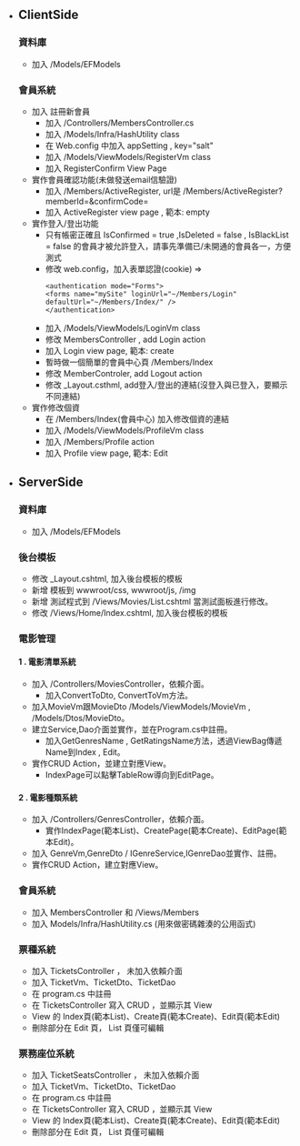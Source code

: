- ## ClientSide
    ### 資料庫
	- 加入 /Models/EFModels
	### 會員系統
	- 加入 註冊新會員
		- 加入 /Controllers/MembersController.cs 
		- 加入 /Models/Infra/HashUtility class
		- 在 Web.config 中加入 appSetting , key="salt"
		- 加入 /Models/ViewModels/RegisterVm class
		- 加入 RegisterConfirm View Page
	- 實作會員確認功能(未做發送email信驗證)
		- 加入 /Members/ActiveRegister, url是 /Members/ActiveRegister?memberId=&confirmCode=
		- 加入 ActiveRegister view page , 範本: empty
	- 實作登入/登出功能
		- 只有帳密正確且 IsConfirmed = true ,IsDeleted = false , IsBlackList = false 的會員才被允許登入，請事先準備已/未開通的會員各一，方便測式
	    - 修改 web.config，加入表單認證(cookie) => 
			 ``` 
			<authentication mode="Forms">
			<forms name="mySite" loginUrl="~/Members/Login" defaultUrl="~/Members/Index/" />
			</authentication>
		- 加入 /Models/ViewModels/LoginVm class
		- 修改 MembersController , add Login action
		- 加入 Login view page, 範本: create
		- 暫時做一個簡單的會員中心頁 /Members/Index
		- 修改 MemberControler, add Logout action
		- 修改 _Layout.csthml, add登入/登出的連結(沒登入與已登入，要顯示不同連結)
	- 實作修改個資
		- 在 /Members/Index(會員中心) 加入修改個資的連結
		- 加入 /Models/ViewModels/ProfileVm class
		- 加入 /Members/Profile action
		- 加入 Profile view page, 範本: Edit 		

- ## ServerSide
   ### 資料庫  
	- 加入 /Models/EFModels

   ### 後台模板
	- 修改 _Layout.cshtml, 加入後台模板的模板
	- 新增 模板到 wwwroot/css, wwwroot/js, /img
	- 新增 測試程式到 /Views/Movies/List.cshtml 當測試面板進行修改。
	- 修改 /Views/Home/Index.cshtml, 加入後台模板的模板
   ### 電影管理
	#### 1 . 電影清單系統
	- 加入 /Controllers/MoviesController，依賴介面。
		- 加入ConvertToDto, ConvertToVm方法。
	- 加入MovieVm跟MovieDto /Models/ViewModels/MovieVm , /Models/Dtos/MovieDto。
	- 建立Service,Dao介面並實作，並在Program.cs中註冊。
		- 加入GetGenresName , GetRatingsName方法，透過ViewBag傳遞Name到Index , Edit。
	- 實作CRUD Action，並建立對應View。
		- IndexPage可以點擊TableRow導向到EditPage。
	#### 2 . 電影種類系統
	- 加入 /Controllers/GenresController，依賴介面。
		- 實作IndexPage(範本List)、CreatePage(範本Create)、EditPage(範本Edit)。
	- 加入 GenreVm,GenreDto / IGenreService,IGenreDao並實作、註冊。
	- 實作CRUD Action，建立對應View。
   ### 會員系統
	- 加入 MembersController 和 /Views/Members
	- 加入 Models/Infra/HashUtility.cs (用來做密碼雜湊的公用函式)

   ### 票種系統
    - 加入 TicketsController ， 未加入依賴介面
	- 加入 TicketVm、TicketDto、TicketDao
	- 在 program.cs 中註冊
	- 在 TicketsController 寫入 CRUD ，並顯示其 View
	- View 的 Index頁(範本List)、Create頁(範本Create)、Edit頁(範本Edit)
	- 刪除部分在 Edit 頁， List 頁僅可編輯
	
   ### 票務座位系統
	- 加入 TicketSeatsController ， 未加入依賴介面
	- 加入 TicketVm、TicketDto、TicketDao
	- 在 program.cs 中註冊
	- 在 TicketsController 寫入 CRUD ，並顯示其 View
	- View 的 Index頁(範本List)、Create頁(範本Create)、Edit頁(範本Edit)
	- 刪除部分在 Edit 頁， List 頁僅可編輯
